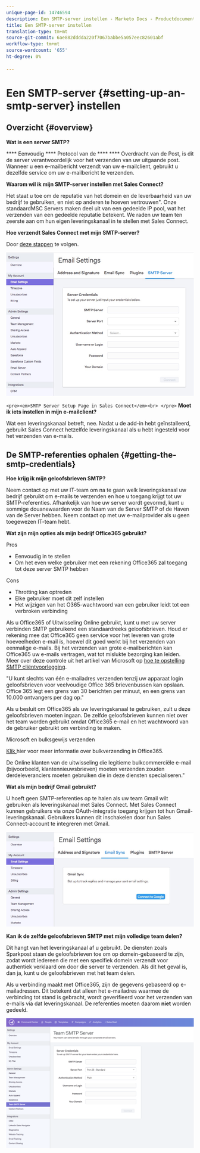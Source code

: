 ```yaml
---
unique-page-id: 14746594
description: Een SMTP-server instellen - Marketo Docs - Productdocumentatie
title: Een SMTP-server instellen
translation-type: tm+mt
source-git-commit: 6ae882dddda220f7067babbe5a057eec82601abf
workflow-type: tm+mt
source-wordcount: '655'
ht-degree: 0%

---
```



# Een SMTP-server {#setting-up-an-smtp-server} instellen

## Overzicht {#overview}

**Wat is een server SMTP?**

**** Eenvoudig  **** Protocol van de  ****  **** Overdracht van de Post, is dit de server verantwoordelijk voor het verzenden van uw uitgaande post. Wanneer u een e-mailbericht verzendt van uw e-mailclient, gebruikt u dezelfde service om uw e-mailbericht te verzenden.

**Waarom wil ik mijn SMTP-server instellen met Sales Connect?**

Het staat u toe om de reputatie van het domein en de leverbaarheid van uw bedrijf te gebruiken, en niet op anderen te hoeven vertrouwen&quot;. Onze standaardMSC Servers maken deel uit van een gedeelde IP pool, wat het verzenden van een gedeelde reputatie betekent. We raden uw team ten zeerste aan om hun eigen leveringskanaal in te stellen met Sales Connect.

**Hoe verzendt Sales Connect met mijn SMTP-server?**

Door [deze stappen](https://docs.marketo.com/x/ZgPh) te volgen.

![](assets/1.png)

`<pre><em>SMTP Server Setup Page in Sales Connect</em><br> </pre>` **Moet ik iets instellen in mijn e-mailclient?**

Wat een leveringskanaal betreft, nee. Nadat u de add-in hebt geïnstalleerd, gebruikt Sales Connect hetzelfde leveringskanaal als u hebt ingesteld voor het verzenden van e-mails.

## De SMTP-referenties ophalen {#getting-the-smtp-credentials}

**Hoe krijg ik mijn geloofsbrieven SMTP?**

Neem contact op met uw IT-team om na te gaan welk leveringskanaal uw bedrijf gebruikt om e-mails te verzenden en hoe u toegang krijgt tot uw SMTP-referenties. Afhankelijk van hoe uw server wordt gevormd, kunt u sommige douanewaarden voor de Naam van de Server SMTP of de Haven van de Server hebben. Neem contact op met uw e-mailprovider als u geen toegewezen IT-team hebt.

**Wat zijn mijn opties als mijn bedrijf Office365 gebruikt?**

Pros

* Eenvoudig in te stellen
* Om het even welke gebruiker met een rekening Office365 zal toegang tot deze server SMTP hebben

Cons

* Throtting kan optreden
* Elke gebruiker moet dit zelf instellen
* Het wijzigen van het O365-wachtwoord van een gebruiker leidt tot een verbroken verbinding

Als u Office365 of Uitwisseling Online gebruikt, kunt u met uw server verbinden SMTP gebruikend een standaardreeks geloofsbrieven. Houd er rekening mee dat Office365 geen service voor het leveren van grote hoeveelheden e-mail is, hoewel dit goed werkt bij het verzenden van eenmalige e-mails. Bij het verzenden van grote e-mailberichten kan Office365 uw e-mails vertragen, wat tot mislukte bezorging kan leiden. Meer over deze controle uit het artikel van Microsoft op [hoe te opstelling SMTP cliëntvoorlegging](https://support.office.com/en-us/article/how-to-set-up-a-multifunction-device-or-application-to-send-email-using-office-365-69f58e99-c550-4274-ad18-c805d654b4c4).

&quot;U kunt slechts van één e-mailadres verzenden tenzij uw apparaat login geloofsbrieven voor veelvoudige Office 365 brievenbussen kan opslaan. Office 365 legt een grens van 30 berichten per minuut, en een grens van 10.000 ontvangers per dag op.&quot;

Als u besluit om Office365 als uw leveringskanaal te gebruiken, zult u deze geloofsbrieven moeten ingaan. De zelfde geloofsbrieven kunnen niet over het team worden gebruikt omdat Office365 e-mail en het wachtwoord van de gebruiker gebruikt om verbinding te maken.

Microsoft en bulksgewijs verzenden

[Klik ](https://technet.microsoft.com/en-us/library/exchange-online-limits.aspx#RecipientLimits) hier voor meer informatie over bulkverzending in Office365.

De Online klanten van de uitwisseling die legitieme bulkcommerciële e-mail (bijvoorbeeld, klantennieuwsbrieven) moeten verzenden zouden derdeleveranciers moeten gebruiken die in deze diensten specialiseren.&quot;

**Wat als mijn bedrijf Gmail gebruikt?**

U hoeft geen SMTP-referenties op te halen als uw team Gmail wilt gebruiken als leveringskanaal met Sales Connect. Met Sales Connect kunnen gebruikers via onze OAuth-integratie toegang krijgen tot hun Gmail-leveringskanaal. Gebruikers kunnen dit inschakelen door hun Sales Connect-account te integreren met Gmail.

![](assets/2.png)

**Kan ik de zelfde geloofsbrieven SMTP met mijn volledige team delen?**

Dit hangt van het leveringskanaal af u gebruikt. De diensten zoals Sparkpost staan de geloofsbrieven toe om op domein-gebaseerd te zijn, zodat wordt iedereen die met een specifiek domein verzendt voor authentiek verklaard om door die server te verzenden. Als dit het geval is, dan ja, kunt u de geloofsbrieven met het team delen.

Als u verbinding maakt met Office365, zijn de gegevens gebaseerd op e-mailadressen. Dit betekent dat alleen het e-mailadres waarmee de verbinding tot stand is gebracht, wordt geverifieerd voor het verzenden van e-mails via dat leveringskanaal. De referenties moeten daarom **niet** worden gedeeld.

![](assets/3.png)
